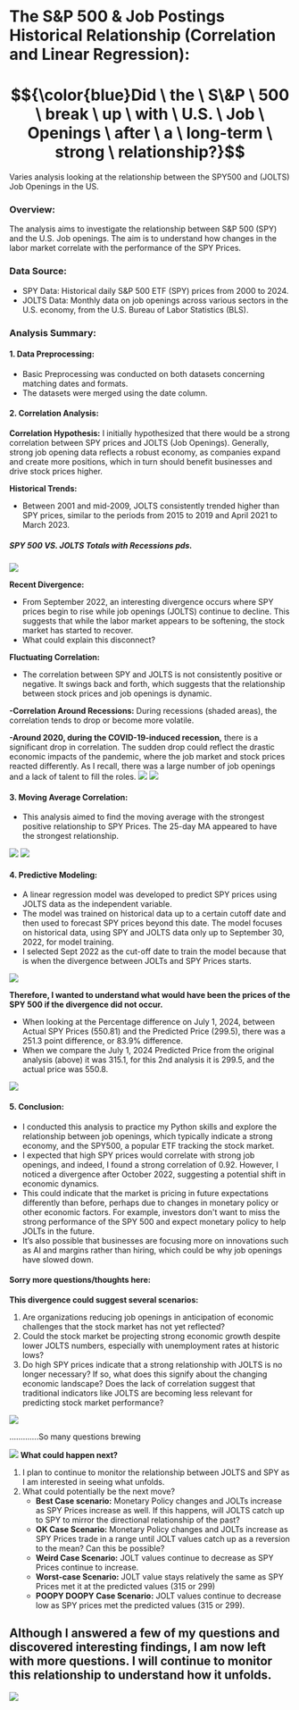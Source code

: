 # The S&P 500 & Job Postings Historical Relationship (Correlation and Linear Regression):

# $${\color{blue}Did \ the \ S\&P \ 500 \ break \ up \ with \ U.S. \ Job \ Openings \ after \ a \ long-term \ strong \ relationship?}$$
Varies analysis looking at the relationship between the SPY500 and (JOLTS) Job Openings in the US. 

### Overview:
The analysis aims to investigate the relationship between S&P 500 (SPY) and the U.S. Job openings. The aim is to understand how changes in the labor market correlate with the performance of the SPY Prices. 

### Data Source:
- SPY Data: Historical daily S&P 500 ETF (SPY) prices from 2000 to 2024.
- JOLTS Data: Monthly data on job openings across various sectors in the U.S. economy, from the U.S. Bureau of Labor Statistics (BLS).

### Analysis Summary:
#### 1. Data Preprocessing: 
- Basic Preprocessing was conducted on both datasets concerning matching dates and formats. 
- The datasets were merged using the date column.

#### 2. Correlation Analysis:
**Correlation Hypothesis:** I initially hypothesized that there would be a strong correlation between SPY prices and JOLTS (Job Openings). Generally, strong job opening data reflects a robust economy, as companies expand and create more positions, which in turn should benefit businesses and drive stock prices higher. 

**Historical Trends:** 
- Between 2001 and mid-2009, JOLTS consistently trended higher than SPY prices, similar to the periods from 2015 to 2019 and April 2021 to March 2023.
##### SPY 500 VS. JOLTS Totals with Recessions pds. 
![](PNG_Actual_SPY_JOLTS_HIST.PLOT.png)

**Recent Divergence:** 
- From September 2022, an interesting divergence occurs where SPY prices begin to rise while job openings (JOLTS) continue to decline. This suggests that while the labor market appears to be softening, the stock market has started to recover. 
- What could explain this disconnect? 

**Fluctuating Correlation:** 
- The correlation between SPY and JOLTS is not consistently positive or negative. It swings back and forth, which suggests that the relationship between stock prices and job openings is dynamic. 

**-Correlation Around Recessions:** During recessions (shaded areas), the correlation tends to drop or become more volatile. 

**-Around 2020, during the COVID-19-induced recession,** there is a significant drop in correlation. The sudden drop could reflect the drastic economic impacts of the pandemic, where the job market and stock prices reacted differently. As I recall, there was a large number of job openings and a lack of talent to fill the roles.
![](ROLLINGCORRS_6MONTHS.PNG)
![](PNG_12M_RollingCorr_HIST_SPYJOLTS.png)

#### **3. Moving Average Correlation:**
- This analysis aimed to find the moving average with the strongest positive relationship to SPY Prices. The 25-day MA appeared to have the strongest relationship. 

![](MovingAveCorrResults.PNG)
![](JOLTSReport_MAs_SPYPRICES_FedPivotEvent.PNG)

#### **4. Predictive Modeling:**
- A linear regression model was developed to predict SPY prices using JOLTS data as the independent variable.
- The model was trained on historical data up to a certain cutoff date and then used to forecast SPY prices beyond this date. The model focuses on historical data, using SPY and JOLTS data only up to September 30, 2022, for model training. 
- I selected Sept 2022 as the cut-off date to train the model because that is when the divergence between JOLTs and SPY Prices starts.
  
![](SPYPRICES_JOLTS_SPYPRICEPREDICTIONS_Analysis2.PNG)

**Therefore, I wanted to understand what would have been the prices of the SPY 500 if the divergence did not occur.**
- When looking at the Percentage difference on July 1, 2024, between Actual SPY Prices (550.81) and the Predicted Price (299.5), there was a 251.3 point difference, or 83.9% difference. 
- When we compare the July 1, 2024 Predicted Price from the original analysis (above) it was 315.1, for this 2nd analysis it is 299.5, and the actual price was 550.8.
  
![](SPY_ACTUAL_PRED_TABLE.PNG)

#### **5. Conclusion:** 
- I conducted this analysis to practice my Python skills and explore the relationship between job openings, which typically indicate a strong economy, and the SPY500, a popular ETF tracking the stock market. 
- I expected that high SPY prices would correlate with strong job openings, and indeed, I found a strong correlation of 0.92. However, I noticed a divergence after October 2022, suggesting a potential shift in economic dynamics. 
- This could indicate that the market is pricing in future expectations differently than before, perhaps due to changes in monetary policy or other economic factors. For example, investors don't want to miss the strong performance of the SPY 500 and expect monetary policy to help JOLTs in the future. 
- It’s also possible that businesses are focusing more on innovations such as AI and margins rather than hiring, which could be why job openings have slowed down.

#### **Sorry more questions/thoughts here:**
**This divergence could suggest several scenarios:**
1. Are organizations reducing job openings in anticipation of economic challenges that the stock market has not yet reflected?
2. Could the stock market be projecting strong economic growth despite lower JOLTS numbers, especially with unemployment rates at historic lows?
3. Do high SPY prices indicate that a strong relationship with JOLTS is no longer necessary? If so, what does this signify about the changing economic landscape? Does the lack of correlation suggest that traditional indicators like JOLTS are becoming less relevant for predicting stock market performance?

![](SPYJOLTSMEME.jpg)

.............So many questions brewing

![](Yousaidmeme.jpg)
**What could happen next?**
1. I plan to continue to monitor the relationship between JOLTS and SPY as I am interested in seeing what unfolds. 
2. What could potentially be the next move?
    - **Best Case scenario:** Monetary Policy changes and JOLTs increase as SPY Prices increase as well. If this happens, will JOLTS catch up to SPY to mirror the directional relationship of the past? 
    - **OK Case Scenario:** Monetary Policy changes and JOLTs increase as SPY Prices trade in a range until JOLT values catch up as a reversion to the mean? Can this be possible? 
    - **Weird Case Scenario:** JOLT values continue to decrease as SPY Prices continue to increase. 
    - **Worst-case Scenario:** JOLT value stays relatively the same as SPY Prices met it at the predicted values (315 or 299)
    - **POOPY DOOPY Case Scenario:** JOLT values continue to decrease low as SPY prices met the predicted values (315 or 299).
## Although I answered a few of my questions and discovered interesting findings, I am now left with more questions. I will continue to monitor this relationship to understand how it unfolds. 
![](MOREQUESTIONSMEME.jpg)
